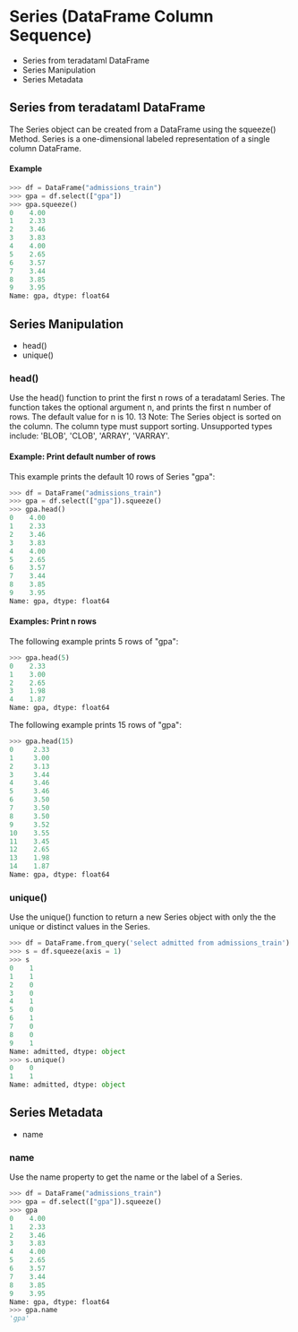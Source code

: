 # Series (DataFrame Column Sequence)

* Series from teradataml DataFrame
* Series Manipulation
* Series Metadata
## Series from teradataml DataFrame
The Series object can be created from a DataFrame using the squeeze() Method.
Series is a one-dimensional labeled representation of a single column DataFrame.
#### Example
```python
>>> df = DataFrame("admissions_train")
>>> gpa = df.select(["gpa"])
>>> gpa.squeeze()
0    4.00
1    2.33
2    3.46
3    3.83
4    4.00
5    2.65
6    3.57
7    3.44
8    3.85
9    3.95
Name: gpa, dtype: float64
```
## Series Manipulation
* head()
* unique()
### head()
Use the head() function to print the first n rows of a teradataml Series.
The function takes the optional argument n, and prints the first n number of rows. The default value for n
is 10.
                                        13
Note:
The Series object is sorted on the column. The column type must support sorting.
Unsupported types include: 'BLOB', 'CLOB', 'ARRAY', 'VARRAY'.
#### Example: Print default number of rows
This example prints the default 10 rows of Series "gpa":
```python
>>> df = DataFrame("admissions_train")
>>> gpa = df.select(["gpa"]).squeeze()
>>> gpa.head()
0    4.00
1    2.33
2    3.46
3    3.83
4    4.00
5    2.65
6    3.57
7    3.44
8    3.85
9    3.95
Name: gpa, dtype: float64
```
#### Examples: Print n rows
The following example prints 5 rows of "gpa":
```python
>>> gpa.head(5)
0    2.33
1    3.00
2    2.65
3    1.98
4    1.87
Name: gpa, dtype: float64
```
The following example prints 15 rows of "gpa":
```python
>>> gpa.head(15)
0     2.33
1     3.00
2     3.13
3     3.44
4     3.46
5     3.46
6     3.50
7     3.50
8     3.50
9     3.52
10    3.55
11    3.45
12    2.65
13    1.98
14    1.87
Name: gpa, dtype: float64
```
### unique()
Use the unique() function to return a new Series object with only the the unique or distinct values in
the Series.
```python
>>> df = DataFrame.from_query('select admitted from admissions_train')
>>> s = df.squeeze(axis = 1)
>>> s
0    1
1    1
2    0
3    0
4    1
5    0
6    1
7    0
8    0
9    1
Name: admitted, dtype: object
>>> s.unique()
0    0
1    1
Name: admitted, dtype: object
```
## Series Metadata
* name
### name
Use the name property to get the name or the label of a Series.
```python
>>> df = DataFrame("admissions_train")
>>> gpa = df.select(["gpa"]).squeeze()
>>> gpa
0    4.00
1    2.33
2    3.46
3    3.83
4    4.00
5    2.65
6    3.57
7    3.44
8    3.85
9    3.95
Name: gpa, dtype: float64
>>> gpa.name
'gpa'
```